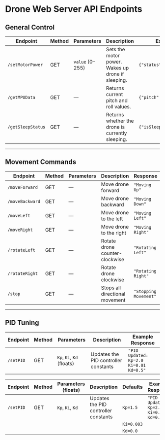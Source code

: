 # Drone Web Server API Endpoints

## General Control

| Endpoint         | Method | Parameters                    | Description                                                    | Example Response (JSON)                   |
|------------------|--------|-------------------------------|----------------------------------------------------------------|-------------------------------------------|
| `/setMotorPower` | GET    | `value` (0–255)               | Sets the motor power. Wakes up drone if sleeping.              | `{"status":"OK","pitch":1.2,"roll":-0.5}` |
| `/getMPUData`    | GET    | —                             | Returns current pitch and roll values.                         | `{"pitch":0.0,"roll":1.8}`                |
| `/getSleepStatus`| GET    | —                             | Returns whether the drone is currently sleeping.               | `{"isSleeping":false}`                    |

---

## Movement Commands

| Endpoint        | Method | Parameters | Description                          | Response              |
|-----------------|--------|------------|--------------------------------------|-----------------------|
| `/moveForward`  | GET    | —          | Move drone forward                   | `"Moving Up"`         |
| `/moveBackward` | GET    | —          | Move drone backward                  | `"Moving Down"`       |
| `/moveLeft`     | GET    | —          | Move drone to the left               | `"Moving Left"`       |
| `/moveRight`    | GET    | —          | Move drone to the right              | `"Moving Right"`      |
| `/rotateLeft`   | GET    | —          | Rotate drone counter-clockwise       | `"Rotating Left"`     |
| `/rotateRight`  | GET    | —          | Rotate drone clockwise               | `"Rotating Right"`    |
| `/stop`         | GET    | —          | Stops all directional movement       | `"Stopping Movement"` |

---

## PID Tuning

| Endpoint     | Method | Parameters                | Description                          | Example Response                      |
|--------------|--------|---------------------------|-------------------------------------|----------------------------------------|
| `/setPID`    | GET    | `Kp`, `Ki`, `Kd` (floats) | Updates the PID controller constants| `"PID Updated: Kp=2.0 Ki=0.01 Kd=0.5"` |

| Endpoint  | Method | Parameters (floats)  | Description                          | Defaults       | Example Response                       |
|-----------|--------|----------------------|--------------------------------------|----------------|----------------------------------------|
| `/setPID` | GET    | `Kp`, `Ki`, `Kd`     | Updates the PID controller constants | `Kp=1.5`       | `"PID Updated: Kp=2.0 Ki=0.01 Kd=0.5"` |
|           |        |                      |                                      | `Ki=0.003`     |                                        |
|           |        |                      |                                      | `Kd=0.0`       |                                        |